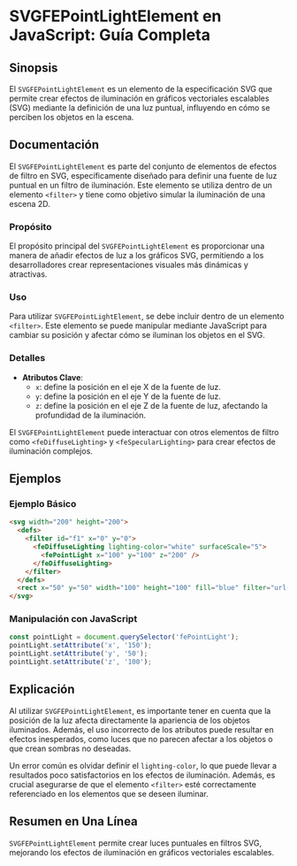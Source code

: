 <!--
Meta Description: # SVGFEPointLightElement en JavaScript: Guía Completa ## Sinopsis El `SVGFEPointLightElement` es un elemento de la especificación SVG que permite crea...
Meta Keywords: los, svgfepointlightelement, svg, que, efectos
-->

# SVGFEPointLightElement en JavaScript: Guía Completa

## Sinopsis
El `SVGFEPointLightElement` es un elemento de la especificación SVG que permite crear efectos de iluminación en gráficos vectoriales escalables (SVG) mediante la definición de una luz puntual, influyendo en cómo se perciben los objetos en la escena.

## Documentación
El `SVGFEPointLightElement` es parte del conjunto de elementos de efectos de filtro en SVG, específicamente diseñado para definir una fuente de luz puntual en un filtro de iluminación. Este elemento se utiliza dentro de un elemento `<filter>` y tiene como objetivo simular la iluminación de una escena 2D.

### Propósito
El propósito principal del `SVGFEPointLightElement` es proporcionar una manera de añadir efectos de luz a los gráficos SVG, permitiendo a los desarrolladores crear representaciones visuales más dinámicas y atractivas.

### Uso
Para utilizar `SVGFEPointLightElement`, se debe incluir dentro de un elemento `<filter>`. Este elemento se puede manipular mediante JavaScript para cambiar su posición y afectar cómo se iluminan los objetos en el SVG.

### Detalles
- **Atributos Clave**:
  - `x`: define la posición en el eje X de la fuente de luz.
  - `y`: define la posición en el eje Y de la fuente de luz.
  - `z`: define la posición en el eje Z de la fuente de luz, afectando la profundidad de la iluminación.

El `SVGFEPointLightElement` puede interactuar con otros elementos de filtro como `<feDiffuseLighting>` y `<feSpecularLighting>` para crear efectos de iluminación complejos.

## Ejemplos

### Ejemplo Básico
```html
<svg width="200" height="200">
  <defs>
    <filter id="f1" x="0" y="0">
      <feDiffuseLighting lighting-color="white" surfaceScale="5">
        <fePointLight x="100" y="100" z="200" />
      </feDiffuseLighting>
    </filter>
  </defs>
  <rect x="50" y="50" width="100" height="100" fill="blue" filter="url(#f1)" />
</svg>
```

### Manipulación con JavaScript
```javascript
const pointLight = document.querySelector('fePointLight');
pointLight.setAttribute('x', '150');
pointLight.setAttribute('y', '50');
pointLight.setAttribute('z', '100');
```

## Explicación
Al utilizar `SVGFEPointLightElement`, es importante tener en cuenta que la posición de la luz afecta directamente la apariencia de los objetos iluminados. Además, el uso incorrecto de los atributos puede resultar en efectos inesperados, como luces que no parecen afectar a los objetos o que crean sombras no deseadas.

Un error común es olvidar definir el `lighting-color`, lo que puede llevar a resultados poco satisfactorios en los efectos de iluminación. Además, es crucial asegurarse de que el elemento `<filter>` esté correctamente referenciado en los elementos que se deseen iluminar.

## Resumen en Una Línea
`SVGFEPointLightElement` permite crear luces puntuales en filtros SVG, mejorando los efectos de iluminación en gráficos vectoriales escalables.
